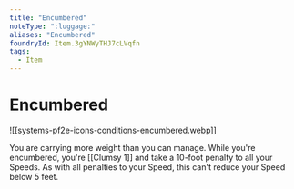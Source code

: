 ```yaml
---
title: "Encumbered"
noteType: ":luggage:"
aliases: "Encumbered"
foundryId: Item.3gYNWyTHJ7cLVqfn
tags:
  - Item
---
```


# Encumbered
![[systems-pf2e-icons-conditions-encumbered.webp]]

You are carrying more weight than you can manage. While you're encumbered, you're [[Clumsy 1]] and take a 10-foot penalty to all your Speeds. As with all penalties to your Speed, this can't reduce your Speed below 5 feet.
